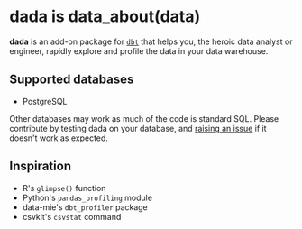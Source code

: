 # dada is data_about(data)
 
**dada** is an add-on package for [`dbt`](https://www.getdbt.com/) that helps
you, the heroic data analyst or engineer, rapidly explore and profile the data in 
your data warehouse.

## Supported databases

* PostgreSQL

Other databases may work as much of the code is standard SQL. 
Please contribute by testing dada on your database, and 
[raising an issue](https://github.com/dah33/dbt-dada/issues) 
if it doesn't work as expected.

## Inspiration

* R's `glimpse()` function
* Python's `pandas_profiling` module
* data-mie's `dbt_profiler` package
* csvkit's `csvstat` command